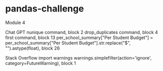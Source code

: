 # pandas-challenge
Module 4

Chat GPT
nunique command, block 2
drop_duplicates command, block 4
first command, block 13
per_school_summary["Per Student Budget"] = per_school_summary["Per Student Budget"].str.replace("$", "").astype(float), block 26

Stack Overflow
import warnings
warnings.simplefilter(action='ignore', category=FutureWarning), block 1
